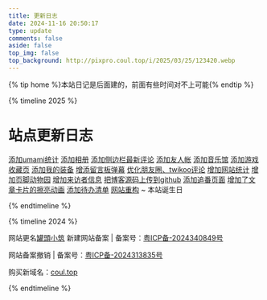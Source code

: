 ```yaml
---
title: 更新日志
date: 2024-11-16 20:50:17
type: update
comments: false
aside: false
top_img: false
top_background: http://pixpro.coul.top/i/2025/03/25/123420.webp
---
```


{% tip home %}本站日记是后面建的，前面有些时间对不上可能{% endtip %}

{% timeline 2025 %}
# <!-- timeline 5-15 -->
# 站点更新日志
<!-- endtimeline -->

<!-- timeline 5-15 -->
[添加umami统计](https://umami.coul.top/share/si4PdLJCGIHAeV0M/blog.coul.top)
[添加相册](https://blog.coul.top/album/)
[添加侧边栏最新评论](https://blog.coul.top/)
[添加友人帐](https://blog.coul.top/link/)
[添加音乐馆](https://blog.coul.top/music/)
[添加游戏收藏页](https://blog.coul.top/games/)
[添加我的装备](https://blog.coul.top/equipment/)
[增添留言板弹幕](https://blog.coul.top/comments/)
[优化朋友圈、twikoo评论](https://blog.coul.top/fcircle/)
[增加网站统计](https://blog.coul.top/charts/)
[增加页脚动物园](https://blog.coul.top/)
[增加来访者信息](https://blog.coul.top/)
[把博客源码上传到github](https://github.com/coultop)
[添加追番页面](https://blog.coul.top/todolist/)
[增加了文章卡片的擦亮动画](https://blog.coul.top/)
[添加待办清单](https://blog.coul.top/todolist/)
[网站重构](https://blog.coul.top) ~ 本站诞生日
<!-- endtimeline -->
{% endtimeline %}

{% timeline 2024 %}
<!-- timeline 11-20 -->
网站更名[罐頭小筑](https://blog.coul.top) 
新建网站备案 | 备案号：[粤ICP备-2024340849号](https://beian.miit.gov.cn/)
<!-- endtimeline -->
<!-- timeline 11-16 -->
网站备案撤销 | 备案号：[粤ICP备-2024313835号](https://beian.miit.gov.cn/)
<!-- endtimeline -->
<!-- timeline 11-15 -->
购买新域名：[coul.top](http://45.116.77.184:40061/i/2024/11/21/p6yv7t.webp)
<!-- endtimeline -->

{% endtimeline %}
